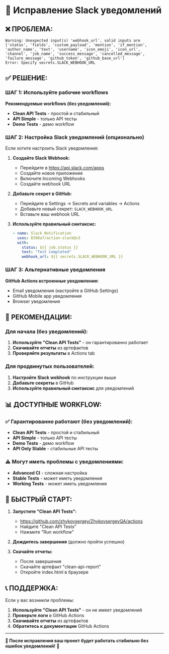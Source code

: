# 🔧 Исправление Slack уведомлений

## ❌ **ПРОБЛЕМА:**
```
Warning: Unexpected input(s) 'webhook_url', valid inputs are ['status', 'fields', 'custom_payload', 'mention', 'if_mention', 'author_name', 'text', 'username', 'icon_emoji', 'icon_url', 'channel', 'job_name', 'success_message', 'cancelled_message', 'failure_message', 'github_token', 'github_base_url']
Error: Specify secrets.SLACK_WEBHOOK_URL
```

## ✅ **РЕШЕНИЕ:**

### **ШАГ 1: Используйте рабочие workflows**

**Рекомендуемые workflows (без уведомлений):**
- **Clean API Tests** - простой и стабильный
- **API Simple** - только API тесты
- **Demo Tests** - демо workflow

### **ШАГ 2: Настройка Slack уведомлений (опционально)**

Если хотите настроить Slack уведомления:

1. **Создайте Slack Webhook:**
   - Перейдите в https://api.slack.com/apps
   - Создайте новое приложение
   - Включите Incoming Webhooks
   - Создайте webhook URL

2. **Добавьте секрет в GitHub:**
   - Перейдите в Settings → Secrets and variables → Actions
   - Добавьте новый секрет: `SLACK_WEBHOOK_URL`
   - Вставьте ваш webhook URL

3. **Используйте правильный синтаксис:**
   ```yaml
   - name: Slack Notification
     uses: 8398a7/action-slack@v3
     with:
       status: ${{ job.status }}
       text: "Test completed"
       webhook_url: ${{ secrets.SLACK_WEBHOOK_URL }}
   ```

### **ШАГ 3: Альтернативные уведомления**

**GitHub Actions встроенные уведомления:**
- Email уведомления (настройте в GitHub Settings)
- GitHub Mobile app уведомления
- Browser уведомления

## 🚀 **РЕКОМЕНДАЦИИ:**

### **Для начала (без уведомлений):**
1. **Используйте "Clean API Tests"** - он гарантированно работает
2. **Скачивайте отчеты** из артефактов
3. **Проверяйте результаты** в Actions tab

### **Для продвинутых пользователей:**
1. **Настройте Slack webhook** по инструкции выше
2. **Добавьте секреты** в GitHub
3. **Используйте правильный синтаксис** для уведомлений

## 📊 **ДОСТУПНЫЕ WORKFLOW:**

### **✅ Гарантированно работают (без уведомлений):**
- **Clean API Tests** - простой и стабильный
- **API Simple** - только API тесты
- **Demo Tests** - демо workflow
- **API Only Stable** - стабильные API тесты

### **⚠️ Могут иметь проблемы с уведомлениями:**
- **Advanced CI** - сложная настройка
- **Stable Tests** - может иметь уведомления
- **Working Tests** - может иметь уведомления

## 🎯 **БЫСТРЫЙ СТАРТ:**

1. **Запустите "Clean API Tests":**
   - https://github.com/zhykovsergey/ZhykovsergeyQA/actions
   - Найдите "Clean API Tests"
   - Нажмите "Run workflow"

2. **Дождитесь завершения** (должно пройти успешно)

3. **Скачайте отчеты:**
   - После завершения
   - Скачайте артефакт "clean-api-report"
   - Откройте index.html в браузере

## 📞 **ПОДДЕРЖКА:**

Если у вас возникли проблемы:

1. **Используйте "Clean API Tests"** - он не имеет уведомлений
2. **Проверьте логи** в GitHub Actions
3. **Скачивайте отчеты** из артефактов
4. **Обратитесь к документации** GitHub Actions

---

**🎯 После исправления ваш проект будет работать стабильно без ошибок уведомлений!** 🚀

